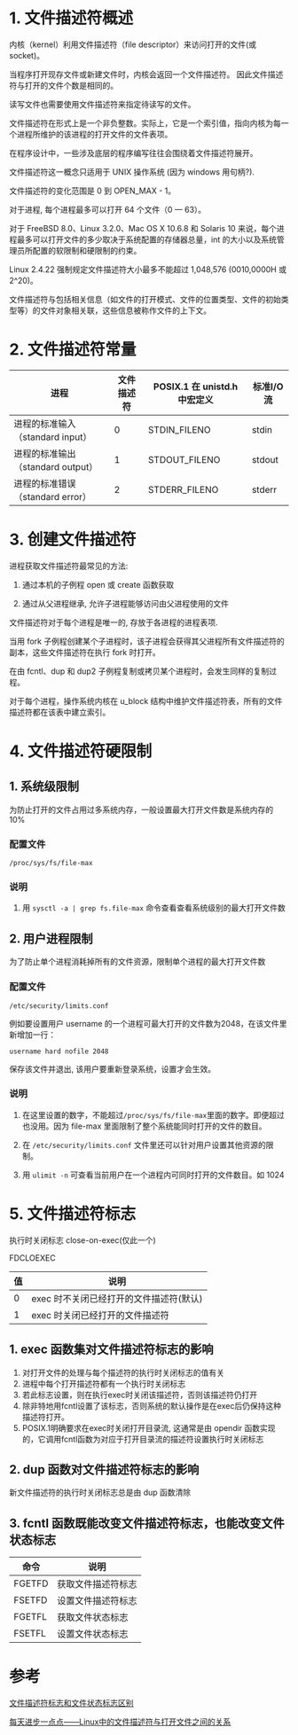 # 1. 文件描述符概述

内核（kernel）利用文件描述符（file descriptor）来访问打开的文件(或 socket)。

当程序打开现存文件或新建文件时，内核会返回一个文件描述符。 因此文件描述符与打开的文件个数是相同的。

读写文件也需要使用文件描述符来指定待读写的文件。

文件描述符在形式上是一个非负整数。实际上，它是一个索引值，指向内核为每一个进程所维护的该进程的打开文件的文件表项。

在程序设计中，一些涉及底层的程序编写往往会围绕着文件描述符展开。

文件描述符这一概念只适用于 UNIX 操作系统 (因为 windows 用句柄?).

文件描述符的变化范围是 0 到 OPEN_MAX - 1。

对于进程, 每个进程最多可以打开 64 个文件（0 — 63）。

对于 FreeBSD 8.0、Linux 3.2.0、Mac OS X 10.6.8 和 Solaris 10 来说，每个进程最多可以打开文件的多少取决于系统配置的存储器总量，int 的大小以及系统管理员所配置的软限制和硬限制的约束。

Linux 2.4.22 强制规定文件描述符大小最多不能超过 1,048,576 (0010,0000H 或 2^20)。

文件描述符与包括相关信息（如文件的打开模式、文件的位置类型、文件的初始类型等）的文件对象相关联，这些信息被称作文件的上下文。

# 2. 文件描述符常量

| 进程 | 文件描述符 | POSIX.1 在 unistd.h 中宏定义 | 标准I/O流 |
| ----------------------------- | --- | ------------- | ------ |
| 进程的标准输入（standard input） | 0   | STDIN_FILENO  | stdin  |
| 进程的标准输出（standard output）| 1   | STDOUT_FILENO | stdout |
| 进程的标准错误（standard error） | 2   | STDERR_FILENO | stderr |

# 3. 创建文件描述符

进程获取文件描述符最常见的方法:

1. 通过本机的子例程 open 或 create 函数获取

2. 通过从父进程继承, 允许子进程能够访问由父进程使用的文件

文件描述符对于每个进程是唯一的, 存放于各进程的进程表项.

当用 fork 子例程创建某个子进程时，该子进程会获得其父进程所有文件描述符的副本，这些文件描述符在执行 fork 时打开。

在由 fcntl、dup 和 dup2 子例程复制或拷贝某个进程时，会发生同样的复制过程。

对于每个进程，操作系统内核在 u_block 结构中维护文件描述符表，所有的文件描述符都在该表中建立索引。

# 4. 文件描述符硬限制

## 1. 系统级限制

为防止打开的文件占用过多系统内存，一般设置最大打开文件数是系统内存的10%

### 配置文件

`/proc/sys/fs/file-max`

### 说明

1. 用 `sysctl -a | grep fs.file-max` 命令查看查看系统级别的最大打开文件数

## 2. 用户进程限制

为了防止单个进程消耗掉所有的文件资源，限制单个进程的最大打开文件数

### 配置文件

`/etc/security/limits.conf`

例如要设置用户 username 的一个进程可最大打开的文件数为2048，在该文件里新增加一行：

`username hard nofile 2048`

保存该文件并退出, 该用户要重新登录系统，设置才会生效。

### 说明

1. 在这里设置的数字，不能超过`/proc/sys/fs/file-max`里面的数字。即便超过也没用。因为 file-max 里面限制了整个系统能同时打开的文件的数目。

2. 在 `/etc/security/limits.conf` 文件里还可以针对用户设置其他资源的限制。

3. 用 `ulimit -n` 可查看当前用户在一个进程内可同时打开的文件数目。如 1024

# 5. 文件描述符标志

执行时关闭标志 close-on-exec(仅此一个)

FDCLOEXEC

| 值 | 说明 |
| --- | -------------------------------- |
| 0   | exec 时不关闭已经打开的文件描述符(默认) |
| 1   | exec 时关闭已经打开的文件描述符        |

## 1. exec 函数集对文件描述符标志的影响

1. 对打开文件的处理与每个描述符的执行时关闭标志的值有关
2. 进程中每个打开描述符都有一个执行时关闭标志
3. 若此标志设置，则在执行exec时关闭该描述符，否则该描述符仍打开
4. 除非特地用fcntl设置了该标志，否则系统的默认操作是在exec后仍保持这种描述符打开。
5. POSIX.1明确要求在exec时关闭打开目录流, 这通常是由 opendir 函数实现的，它调用fcntl函数为对应于打开目录流的描述符设置执行时关闭标志


## 2. dup 函数对文件描述符标志的影响

新文件描述符的执行时关闭标志总是由 dup 函数清除
  
  
## 3. fcntl 函数既能改变文件描述符标志，也能改变文件状态标志

| 命令 | 说明 |
| ------ | --------------- |
| FGETFD | 获取文件描述符标志 |
| FSETFD | 设置文件描述符标志 |
| FGETFL | 获取文件状态标志 |
| FSETFL | 设置文件状态标志 |


# 参考

[文件描述符标志和文件状态标志区别](http://blog.csdn.net/hittata/article/details/8665892)

[每天进步一点点——Linux中的文件描述符与打开文件之间的关系](http://blog.csdn.net/cywosp/article/details/38965239)
